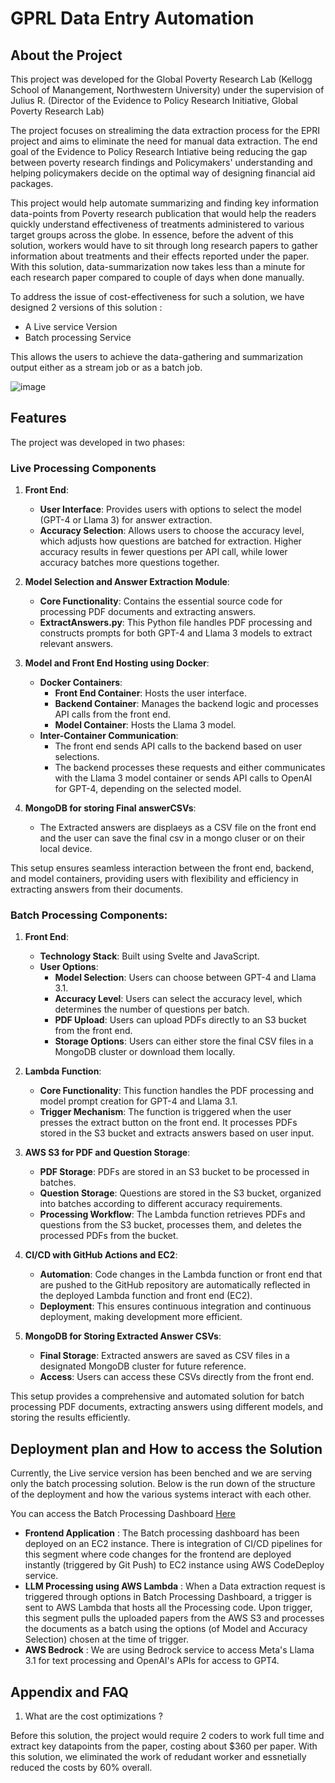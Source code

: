 
GPRL Data Entry Automation
===


## About the Project

This project was developed for the Global Poverty Research Lab (Kellogg School of Manangement, Northwestern University) under the supervision of Julius R. (Director of the Evidence to Policy Research Initiative,
Global Poverty Research Lab)

The project focuses on strealiming the data extraction process for the EPRI project and aims to eliminate the need for manual data extraction. The end goal of the Evidence to Policy Research Intiative being reducing the gap between poverty research findings and Policymakers' understanding and helping policymakers decide on the optimal way of designing financial aid packages. 

This project would help automate summarizing and finding key information data-points from Poverty research publication that would help the readers quickly understand effectiveness of treatments administered to various target groups across the globe. In essence, before the advent of this solution, workers would have to sit through long research papers to gather information about treatments and their effects reported under the paper. With this solution, data-summarization now takes less than a minute for each research paper compared to couple of days when done manually. 

To address the issue of cost-effectiveness for such a solution, we have designed 2 versions of this solution : 

- A Live service Version
- Batch processing Service

This allows the users to achieve the data-gathering and summarization output either as a stream job or as a batch job. 

![image](https://hackmd.io/_uploads/S15a_Pb9C.png)


Features
---

The project was developed in two phases: 



### Live Processing Components

1. **Front End**:
   - **User Interface**: Provides users with options to select the model (GPT-4 or Llama 3) for answer extraction.
   - **Accuracy Selection**: Allows users to choose the accuracy level, which adjusts how questions are batched for extraction. Higher accuracy results in fewer questions per API call, while lower accuracy batches more questions together.

2. **Model Selection and Answer Extraction Module**:
   - **Core Functionality**: Contains the essential source code for processing PDF documents and extracting answers.
   - **ExtractAnswers.py**: This Python file handles PDF processing and constructs prompts for both GPT-4 and Llama 3 models to extract relevant answers.

3. **Model and Front End Hosting using Docker**:
   - **Docker Containers**: 
     - **Front End Container**: Hosts the user interface.
     - **Backend Container**: Manages the backend logic and processes API calls from the front end.
     - **Model Container**: Hosts the Llama 3 model.
   - **Inter-Container Communication**: 
     - The front end sends API calls to the backend based on user selections.
     - The backend processes these requests and either communicates with the Llama 3 model container or sends API calls to OpenAI for GPT-4, depending on the selected model.
4. **MongoDB for storing Final answerCSVs**:
   - The Extracted answers are displaeys as a CSV file on the front end and the user can save the final csv in a mongo cluser or on their local device. 

   
This setup ensures seamless interaction between the front end, backend, and model containers, providing users with flexibility and efficiency in extracting answers from their documents.


### Batch Processing Components:

1. **Front End**:
   - **Technology Stack**: Built using Svelte and JavaScript.
   - **User Options**:
     - **Model Selection**: Users can choose between GPT-4 and Llama 3.1.
     - **Accuracy Level**: Users can select the accuracy level, which determines the number of questions per batch.
     - **PDF Upload**: Users can upload PDFs directly to an S3 bucket from the front end.
     - **Storage Options**: Users can either store the final CSV files in a MongoDB cluster or download them locally.

2. **Lambda Function**:
   - **Core Functionality**: This function handles the PDF processing and model prompt creation for GPT-4 and Llama 3.1.
   - **Trigger Mechanism**: The function is triggered when the user presses the extract button on the front end. It processes PDFs stored in the S3 bucket and extracts answers based on user input.

3. **AWS S3 for PDF and Question Storage**:
   - **PDF Storage**: PDFs are stored in an S3 bucket to be processed in batches.
   - **Question Storage**: Questions are stored in the S3 bucket, organized into batches according to different accuracy requirements.
   - **Processing Workflow**: The Lambda function retrieves PDFs and questions from the S3 bucket, processes them, and deletes the processed PDFs from the bucket.

4. **CI/CD with GitHub Actions and EC2**:
   - **Automation**: Code changes in the Lambda function or front end that are pushed to the GitHub repository are automatically reflected in the deployed Lambda function and front end (EC2).
   - **Deployment**: This ensures continuous integration and continuous deployment, making development more efficient.

5. **MongoDB for Storing Extracted Answer CSVs**:
   - **Final Storage**: Extracted answers are saved as CSV files in a designated MongoDB cluster for future reference.
   - **Access**: Users can access these CSVs directly from the front end.

This setup provides a comprehensive and automated solution for batch processing PDF documents, extracting answers using different models, and storing the results efficiently.

Deployment plan and How to access the Solution
---

Currently, the Live service version has been benched and we are serving only the batch processing solution. Below is the run down of the structure of the deployment and how the various systems interact with each other. 

You can access the Batch Processing Dashboard [Here](http://ec2-3-128-156-28.us-east-2.compute.amazonaws.com:8080/)

- **Frontend Application** : The Batch processing dashboard has been deployed on an EC2 instance. There is integration of CI/CD pipelines for this segment where code changes for the frontend are deployed instantly (triggered by Git Push) to EC2 instance using AWS CodeDeploy service. 
- **LLM Processing using AWS Lambda** : When a Data extraction request is triggered through options in Batch Processing Dashboard, a trigger is sent to AWS Lambda that hosts all the Processing code. Upon trigger, this segment pulls the uploaded papers from the AWS S3 and processes the documents as a batch using the options (of Model and Accuracy Selection) chosen at the time of trigger. 
- **AWS Bedrock** : We are using Bedrock service to access Meta's Llama 3.1 for text processing and OpenAI's APIs for access to GPT4. 



## Appendix and FAQ


1. What are the cost optimizations ? 

Before this solution, the project would require 2 coders to work full time and extract key datapoints from the paper, costing about $360 per paper. With this solution, we eliminated the work of redudant worker and essnetially reduced the costs by 60% overall. 



